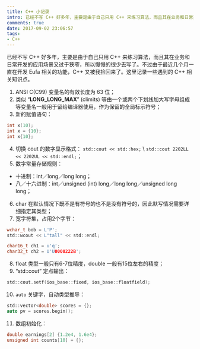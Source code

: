 ```yaml
---
title: C++ 小记录
intro: 已经不写 C++ 好多年，主要是由于自己只用 C++ 来练习算法，而且其在业务和日常开发的应用场景又过于狭窄，所以慢慢的很少去写了。不过由于最近几个月一直在开发 Eufa 相关的功能，C++ 又被我捡回来了。这里记录一些遇到的 C++ 相关知识点。
comments: true
date: 2017-09-02 23:06:57
tags:
- C++
---
```


已经不写 C++ 好多年，主要是由于自己只用 C++ 来练习算法，而且其在业务和日常开发的应用场景又过于狭窄，所以慢慢的很少去写了。不过由于最近几个月一直在开发 Eufa 相关的功能，C++ 又被我捡回来了。这里记录一些遇到的 C++ 相关知识点。

1. ANSI C(C99) 变量名的有效长度为 63 位；
2. 类似 “__LONG_LONG_MAX__” (climits) 等由一个或两个下划线加大写字母组成等变量名一般用于留给编译器使用，作为保留的全局标示符号；
3. 新的赋值语句：

```c
int x(10);
int x = {10};
int x{10};
```

4. 切换 cout 的数字显示格式： `std::cout << std::hex;` \ `std::cout 2202LL << 2202UL << std::endl;`；
5. 数字常量存储规则：
* 十进制：int／long／long long；
* 八／十六进制：int／unsigned (int) long／long long／unsigned long long；

6. char 在默认情况下既不是有符号的也不是没有符号的，因此默写情况需要详细指定其类型；
7. 宽字符集，占用2个字节：

```c
wchar_t bob = L'P';
std::wcout << L"tall" << std::endl;

char16_t ch1 = u'q';
char32_t ch2 = U'U0000222B';
```

8. float 类型一般只有6-7位精度，double 一般有15位左右的精度；
9. “std::cout” 定点输出：

```c
std::cout.setf(ios_base::fixed, ios_base::floatfield);
```

10. `auto` 关键字，自动类型推导：

```c
std::vector<double> scores = {};
auto pv = scores.begin();
```

11. 数组初始化：

```c
double earnings[2] {1.2e4, 1.6e4};
unsigned int counts[10] = {};
```
